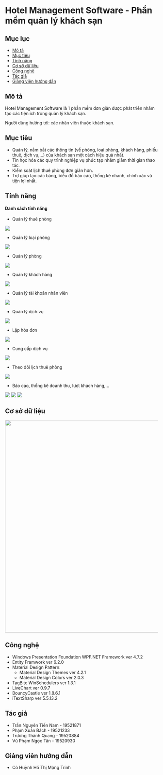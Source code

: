 # Hotel Management Software - Phần mềm quản lý khách sạn

## Mục lục

- [Mô tả](#mô-tả)
- [Mục tiêu](#mục-tiêu)
- [Tính năng](#tính-năng)
- [Cơ sở dữ liệu](#cơ-sở-dữ-liệu)
- [Công nghệ](#công-nghệ)
- [Tác giả](#tác-giả)
- [Giảng viên hướng dẫn](#giảng-viên-hướng-dẫn)

## Mô tả

Hotel Management Software là 1 phần mềm đơn giản được phát triển nhằm tạo các tiện ích trong quản lý khách sạn.

Người dùng hướng tới: các nhân viên thuộc khách sạn.

## Mục tiêu

- Quản lý, nắm bắt các thông tin (về phòng, loại phòng, khách hàng, phiếu thuê, dịch vụ,...) của khách sạn một cách hiệu quả nhất.
- Tin học hóa các quy trình nghiệp vụ phức tạp nhằm giảm thời gian thao tác.
- Kiểm soát lịch thuê phòng đơn giản hơn.
- Trợ giúp tạo các bảng, biểu đồ báo cáo, thống kê nhanh, chính xác và tiện lợi nhất.

## Tính năng

#### Danh sách tính năng
- Quản lý thuê phòng
<img src = "https://user-images.githubusercontent.com/71437616/145173943-46f465a9-92ee-4213-b627-12f45363ad0d.png" >

- Quản lý loại phòng
<img src = "https://user-images.githubusercontent.com/71437616/145174556-e88bbd0c-3dc2-45bb-9544-376a4f84cee2.png" >

- Quản lý phòng

<img src = "https://user-images.githubusercontent.com/71437616/145174414-b4ae5d00-2d76-4d51-bb20-4f7c470afc55.png" >

- Quản lý khách hàng
<img src = "https://user-images.githubusercontent.com/71437616/145173959-844b40bb-2ada-4ca6-85a9-add62e463e13.png" >

- Quản lý tài khoản nhân viên
<img src = "https://user-images.githubusercontent.com/71437616/145173629-e2c04e64-c5fc-4576-9163-ffd4aeaa6441.png" >

- Quản lý dịch vụ
<img src = "https://user-images.githubusercontent.com/71437616/145173954-05f4845d-73c6-4a8c-af3d-9fdc6456caf0.png" >

- Lập hóa đơn
<img src = "https://user-images.githubusercontent.com/71437616/145173940-26fac781-6f1b-488c-a312-db2e82c5c8cb.png" >

- Cung cấp dịch vụ
<img src = "https://user-images.githubusercontent.com/71437616/145174921-7dfc836c-f883-4e4e-b6f8-39fa63b8328e.png" >

- Theo dõi lịch thuê phòng
<img src = "https://user-images.githubusercontent.com/71437616/145173951-9a4e603d-a9a0-4dd0-ac47-e7348f17c221.png" >

- Báo cáo, thống kê doanh thu, lượt khách hàng,...
<img src = "https://user-images.githubusercontent.com/71437616/145173946-2ecbfb46-1865-4ee9-bab2-0e9d0d1e6a9a.png" >
<img src = "https://user-images.githubusercontent.com/71437616/145174351-551b5225-3d82-474f-8fb2-86bd84b5f6eb.png" >
<img src = "https://user-images.githubusercontent.com/71437616/145173957-c16e7d5f-3c14-4771-8226-493f252abc44.png" >

## Cơ sở dữ liệu

<img src = "https://user-images.githubusercontent.com/71437616/145177639-96053820-2a24-4630-9938-c17262d8d894.png" width = 700>

## Công nghệ

- Windows Presentation Foundation WPF.NET Framework ver 4.7.2
- Entity Framwork ver 6.2.0
- Material Design Pattern:
  - Material Design Themes ver 4.2.1
  - Material Design Colors ver 2.0.3
- TagBite WinSchedulers ver 1.3.1
- LiveChart ver 0.9.7
- BouncyCastle ver 1.8.6.1
- iTextSharp ver 5.5.13.2

## Tác giả

- Trần Nguyên Tiến Nam - 19521871
- Phạm Xuân Bách - 19521233
- Trương Thành Quang - 19520884
- Vũ Phạm Ngọc Tân - 19520930

## Giảng viên hướng dẫn

- Cô Huỳnh Hồ Thị Mộng Trinh
